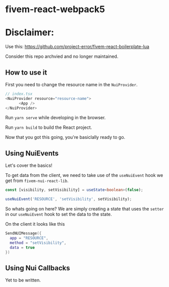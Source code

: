 # fivem-react-webpack5

# Disclaimer:
Use this: https://github.com/project-error/fivem-react-boilerplate-lua 

Consider this repo archvied and no longer maintained.

## How to use it
First you need to change the resource name in the `NuiProvider`.

```js
// index.tsx
<NuiProvider resource="resource-name">
      <App />
</NuiProvider>
```

Run `yarn serve` while developing in the browser.

Run `yarn build` to build the React project.

Now that you got this going, you're basiclally ready to go.


## Using NuiEvents
Let's cover the basics!

To get data from the client, we need to take use of the `useNuiEvent` hook we get from `fivem-nui-react-lib`.

```ts
const [visibility, setVisibility] = useState<boolean>(false);

useNuiEvent('RESOURCE', 'setVisibility', setVisibility);
```
So whats going on here? We are simply creating a state that uses the `setter` in our `useNuiEvent` hook to set the data to the state. 

On the client it looks like this
```lua
SendNUIMessage({
  app = "RESOURCE",
  method = "setVisibility",
  data = true
})
```

## Using Nui Callbacks
Yet to be written.

